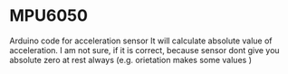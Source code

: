 # MPU6050
Arduino code for acceleration sensor
It will calculate absolute value of acceleration.
I am not sure, if it is correct, because sensor dont give you absolute zero at rest always 
(e.g. orietation makes some values )
